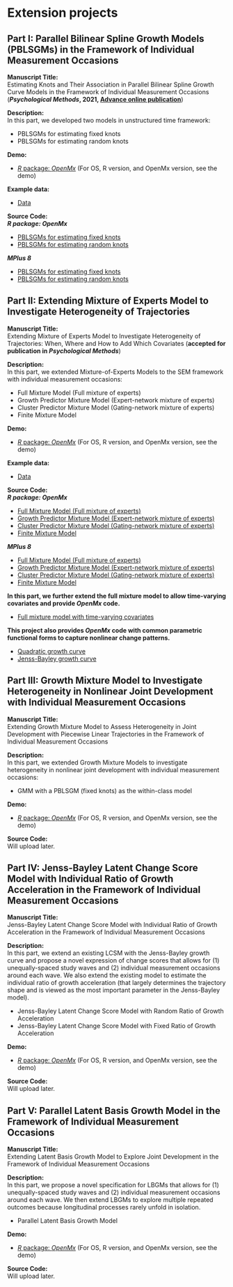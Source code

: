 # Extension projects

## Part I: Parallel Bilinear Spline Growth Models (PBLSGMs) in the Framework of Individual Measurement Occasions
**Manuscript Title:** <br>
Estimating Knots and Their Association in Parallel Bilinear Spline Growth Curve Models in the Framework of Individual Measurement Occasions (***Psychological Methods*, 2021, [Advance online publication](https://doi.org/10.1037/met0000309)**)

**Description:** <br>
In this part, we developed two models in unstructured time framework:
- PBLSGMs for estimating fixed knots 
- PBLSGMs for estimating random knots

**Demo:**
- [*R* package: *OpenMx*](https://github.com/Veronica0206/Extension_projects/blob/master/Part%201/OpenMx_demo1.md)
(For OS, R version, and OpenMx version, see the demo)

**Example data:** <br>
- [Data](https://github.com/Veronica0206/Extension_projects/blob/master/Part%201/example_data.csv)

**Source Code:** <br>
***R package: OpenMx*** <br>
- [PBLSGMs for estimating fixed knots](https://github.com/Veronica0206/Extension_projects/blob/master/Part%201/OpenMx_E1/PBLSGM_fixed.R)
- [PBLSGMs for estimating random knots](https://github.com/Veronica0206/Extension_projects/blob/master/Part%201/OpenMx_E1/PBLSGM_random.R)

***MPlus 8*** <br>
- [PBLSGMs for estimating fixed knots](https://github.com/Veronica0206/Extension_projects/blob/master/Part%201/MPlus8_E1/PBLSGM_Unknown%20Fixed%20Knot.inp)
- [PBLSGMs for estimating random knots](https://github.com/Veronica0206/Extension_projects/blob/master/Part%201/MPlus8_E1/PBLSGM_Unknown%20Random%20Knot.inp)

## Part II: Extending Mixture of Experts Model to Investigate Heterogeneity of Trajectories
**Manuscript Title:** <br>
Extending Mixture of Experts Model to Investigate Heterogeneity of Trajectories: When, Where and How to Add Which Covariates (**accepted for publication in *Psychological Methods***)

**Description:** <br>
In this part, we extended Mixture-of-Experts Models to the SEM framework with individual measurement occasions:
- Full Mixture Model (Full mixture of experts)
- Growth Predictor Mixture Model (Expert-network mixture of experts)
- Cluster Predictor Mixture Model (Gating-network mixture of experts)
- Finite Mixture Model

**Demo:** 
- [*R* package: *OpenMx*](https://github.com/Veronica0206/Extension_projects/blob/master/Part%202/OpenMx_demo2.md)
(For OS, R version, and OpenMx version, see the demo)

**Example data:** <br>
- [Data](https://github.com/Veronica0206/Extension_projects/blob/master/Part%202/example_data.csv)

**Source Code:** <br>
***R package: OpenMx*** <br>
- [Full Mixture Model (Full mixture of experts)](https://github.com/Veronica0206/Extension_projects/blob/master/Part%202/OpenMx_E2/full_MoE.R)
- [Growth Predictor Mixture Model (Expert-network mixture of experts)](https://github.com/Veronica0206/Extension_projects/blob/master/Part%202/OpenMx_E2/expert_MoE.R)
- [Cluster Predictor Mixture Model (Gating-network mixture of experts)](https://github.com/Veronica0206/Extension_projects/blob/master/Part%202/OpenMx_E2/gating_MoE.R)
- [Finite Mixture Model](https://github.com/Veronica0206/Extension_projects/blob/master/Part%202/OpenMx_E2/FMM.R)

***MPlus 8*** <br>
- [Full Mixture Model (Full mixture of experts)](https://github.com/Veronica0206/Extension_projects/blob/master/Part%202/MPlus8_E2/Full%20MoE.inp)
- [Growth Predictor Mixture Model (Expert-network mixture of experts)](https://github.com/Veronica0206/Extension_projects/blob/master/Part%202/MPlus8_E2/Expert-network%20MoE.inp)
- [Cluster Predictor Mixture Model (Gating-network mixture of experts)](https://github.com/Veronica0206/Extension_projects/blob/master/Part%202/MPlus8_E2/Gating-network%20MoE.inp)
- [Finite Mixture Model](https://github.com/Veronica0206/Extension_projects/blob/master/Part%202/MPlus8_E2/FMM.inp)

**In this part, we further extend the full mixture model to allow time-varying covariates and provide *OpenMx* code.**
- [Full mixture model with time-varying covariates](https://github.com/Veronica0206/Extension_projects/blob/master/Part%202/R1_extension/OpenMx_E2R/fun_for_VaryingMoE.R)

**This project also provides *OpenMx* code with common parametric functional forms to capture nonlinear change patterns.**
- [Quadratic growth curve](https://github.com/Veronica0206/Extension_projects/blob/master/Part%202/R1_sensitivity/full_MoE_quad.R)
- [Jenss-Bayley growth curve](https://github.com/Veronica0206/Extension_projects/blob/master/Part%202/R1_sensitivity/full_MoE_JB.R)

## Part III: Growth Mixture Model to Investigate Heterogeneity in Nonlinear Joint Development with Individual Measurement Occasions
**Manuscript Title:** <br>
Extending Growth Mixture Model to Assess Heterogeneity in Joint Development with Piecewise Linear Trajectories in the Framework of Individual Measurement Occasions

**Description:** <br>
In this part, we extended Growth Mixture Models to investigate heterogeneity in nonlinear joint development with individual measurement occasions:
- GMM with a PBLSGM (fixed knots) as the within-class model

**Demo:** 
- [*R* package: *OpenMx*](https://github.com/Veronica0206/Extension_projects/blob/master/Part%203/OpenMx_demo3.md)
(For OS, R version, and OpenMx version, see the demo)

**Source Code:** <br>
Will upload later.

## Part IV: Jenss-Bayley Latent Change Score Model with Individual Ratio of Growth Acceleration in the Framework of Individual Measurement Occasions
**Manuscript Title:** <br>
Jenss-Bayley Latent Change Score Model with Individual Ratio of Growth Acceleration in the Framework of Individual
Measurement Occasions

**Description:** <br>
In this part, we extend an existing LCSM with the Jenss-Bayley growth curve and propose a novel expression of change scores that allows for (1) unequally-spaced study waves and (2) individual measurement occasions around each wave. We also extend the existing model to estimate the individual ratio of growth acceleration (that largely determines the trajectory shape and is viewed as the most important parameter in the Jenss-Bayley model). 
- Jenss-Bayley Latent Change Score Model with Random Ratio of Growth Acceleration
- Jenss-Bayley Latent Change Score Model with Fixed Ratio of Growth Acceleration

**Demo:** 
- [*R* package: *OpenMx*](https://github.com/Veronica0206/Extension_projects/blob/master/Part%204/OpenMx_demo4.md)
(For OS, R version, and OpenMx version, see the demo)

**Source Code:** <br>
Will upload later.

## Part V: Parallel Latent Basis Growth Model in the Framework of Individual Measurement Occasions
**Manuscript Title:** <br>
Extending Latent Basis Growth Model to Explore Joint Development in the Framework of Individual Measurement Occasions

**Description:** <br>
In this part, we propose a novel specification for LBGMs that allows for (1) unequally-spaced study waves and (2) individual measurement occasions around each wave. We then extend LBGMs to explore multiple repeated outcomes because longitudinal processes rarely unfold in isolation. 
- Parallel Latent Basis Growth Model

**Demo:** 
- [*R* package: *OpenMx*](https://github.com/Veronica0206/Extension_projects/blob/master/Part%205/OpenMx_demo5.md)
(For OS, R version, and OpenMx version, see the demo)

**Source Code:** <br>
Will upload later.

